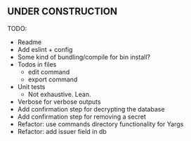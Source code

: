 ## UNDER CONSTRUCTION

TODO:

- Readme
- Add eslint + config
- Some kind of bundling/compile for bin install?
- Todos in files
  - edit command
  - export command
- Unit tests
  - Not exhaustive. Lean.
- Verbose for verbose outputs
- Add confirmation step for decrypting the database
- Add confirmation step for removing a secret
- Refactor: use commands directory functionality for Yargs
- Refactor: add issuer field in db
